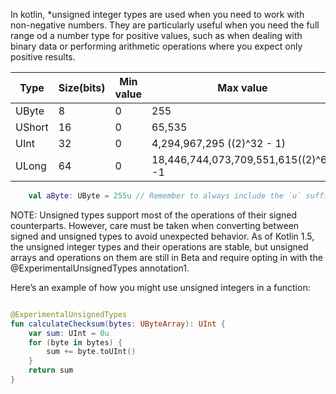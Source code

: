 

In kotlin, *unsigned integer types are used when you need to work with non-negative numbers. They are particularly useful when you need the full range od a number type for positive values, such as when dealing with binary data or performing arithmetic operations where you expect only positive results.

| Type   | Size(bits) | Min value | Max value                            |
|--------|------------|-----------|--------------------------------------|
| UByte  | 8          | 0         | 255                                  |
| UShort | 16         | 0         | 65,535                               |
| UInt   | 32         | 0         | 4,294,967,295 ((2)^32 - 1)           |
| ULong  | 64         | 0         | 18,446,744,073,709,551,615((2)^64 -1 |

````kotlin
    val aByte: UByte = 255u // Remember to always include the `u` suffix for unsigned integers in kotlin.
````

NOTE: Unsigned types support most of the operations of their signed counterparts. However, care must be taken when converting between signed and unsigned types to avoid unexpected behavior.
As of Kotlin 1.5, the unsigned integer types and their operations are stable, but unsigned arrays and operations on them are still in Beta and require opting in with the @ExperimentalUnsignedTypes annotation1.

Here’s an example of how you might use unsigned integers in a function:

````Kotlin

@ExperimentalUnsignedTypes
fun calculateChecksum(bytes: UByteArray): UInt {
    var sum: UInt = 0u
    for (byte in bytes) {
        sum += byte.toUInt()
    }
    return sum
}
````